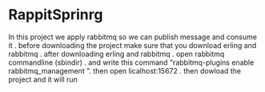 # RappitSprinrg
In this project we apply rabbitmq  so we can publish message and consume it .
before downloading the project make sure that you download erling and rabbitmq .
after downloading erling and rabbitmq .
open rabbitmq commandline (sbindir) .
and write this command "rabbitmq-plugins enable rabbitmq_management ".
then open licalhost:15672 .
then dowload the project and it will run

